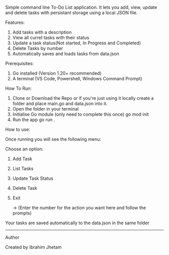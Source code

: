 Simple command line To-Do List application. It lets you add, view, update and delete tasks with persistant storage using a local JSON file.

Features:
  1. Add tasks with a description
  2. View all curret tasks with their status
  3. Update a task status(Not started, In Progress and Completed)
  4. Delete Tasks by number
  5. Automatically saves and loads tasks from data.json

Prerequisites:
  1. Go installed (Version 1.20+ recommended)
  2. A terminal (VS Code, Powershell, Windows Command Prompt)

How To Run:
  1. Clone or Download the Repo or if you're just using it locally create a folder and place main.go and data.json into it.
  2. Open the folder in your terminal
  3. Initialise Go module (only need to complete this once)
     go mod init
  4. Run the app
     go run .

How to use:

Once running you will see the following menu:

  Choose an option:
  1. Add Task
  2. List Tasks
  3. Update Task Status
  4. Delete Task
  5. Exit
     
     ->     (Enter the number for the action you want here and follow the prompts)

  Your tasks are saved automatically to the data.json in the same folder

---
Author

Created by Ibrahim Jhetam


  
  
